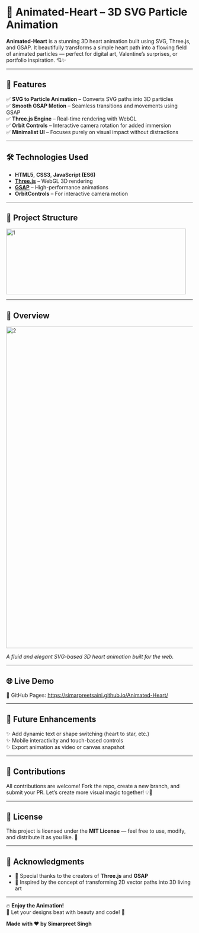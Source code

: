 # 💖 Animated-Heart – 3D SVG Particle Animation

**Animated-Heart** is a stunning 3D heart animation built using SVG, Three.js, and GSAP. It beautifully transforms a simple heart path into a flowing field of animated particles — perfect for digital art, Valentine’s surprises, or portfolio inspiration. 💘✨

---

## 🚀 Features

✅ **SVG to Particle Animation** – Converts SVG paths into 3D particles  
✅ **Smooth GSAP Motion** – Seamless transitions and movements using GSAP  
✅ **Three.js Engine** – Real-time rendering with WebGL  
✅ **Orbit Controls** – Interactive camera rotation for added immersion  
✅ **Minimalist UI** – Focuses purely on visual impact without distractions  

---

## 🛠️ Technologies Used

- **HTML5**, **CSS3**, **JavaScript (ES6)**
- **[Three.js](https://threejs.org/)** – WebGL 3D rendering
- **[GSAP](https://gsap.com/)** – High-performance animations
- **OrbitControls** – For interactive camera motion

---

## 📂 Project Structure

<img width="485" height="177" alt="1" src="https://github.com/user-attachments/assets/10f96e2c-fb4f-4c17-b6d6-96b9a0f86062" />


---

## 📸 Overview

<img width="1177" height="867" alt="2" src="https://github.com/user-attachments/assets/b1c639aa-3fc6-41ba-9e46-0f19413b946c" />

*A fluid and elegant SVG-based 3D heart animation built for the web.*

---

## 🌐 Live Demo

🔗 GitHub Pages: https://simarpreetsaini.github.io/Animated-Heart/

---

## 🔮 Future Enhancements

✨ Add dynamic text or shape switching (heart to star, etc.)  
✨ Mobile interactivity and touch-based controls  
✨ Export animation as video or canvas snapshot  

---

## 🤝 Contributions

All contributions are welcome! Fork the repo, create a new branch, and submit your PR. Let’s create more visual magic together! 💡🎉

---

## 📜 License

This project is licensed under the **MIT License** — feel free to use, modify, and distribute it as you like. 📄

---

## 🙌 Acknowledgments

- 💚 Special thanks to the creators of **Three.js** and **GSAP**
- 💖 Inspired by the concept of transforming 2D vector paths into 3D living art

---

🔥 **Enjoy the Animation!**  
🎯 Let your designs beat with beauty and code! 🎯

**Made with ❤️ by Simarpreet Singh**


